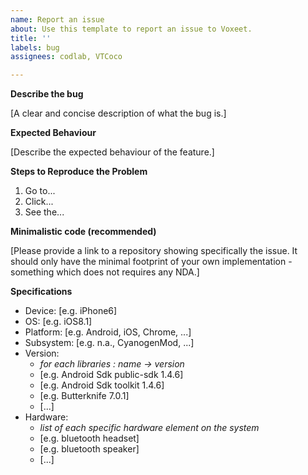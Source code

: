 ```yaml
---
name: Report an issue
about: Use this template to report an issue to Voxeet.
title: ''
labels: bug
assignees: codlab, VTCoco

---
```


**Describe the bug**

[A clear and concise description of what the bug is.]

**Expected Behaviour**

[Describe the expected behaviour of the feature.]

**Steps to Reproduce the Problem**

  1. Go to...
  2. Click...
  3. See the...

**Minimalistic code (recommended)**

[Please provide a link to a repository showing specifically the issue. It should only have the minimal footprint of your own implementation - something which does not requires any NDA.]

**Specifications**

  - Device: [e.g. iPhone6]
  - OS: [e.g. iOS8.1]
  - Platform: [e.g. Android, iOS, Chrome, ...]
  - Subsystem: [e.g. n.a., CyanogenMod, ...]
  - Version:
    - _for each libraries : name -> version_
    - [e.g. Android Sdk public-sdk 1.4.6]
    - [e.g. Android Sdk toolkit 1.4.6]
    - [e.g. Butterknife 7.0.1]
    - [...]
  - Hardware:
    - _list of each specific hardware element on the system_
    - [e.g. bluetooth headset]
    - [e.g. bluetooth speaker]
    - [...]
